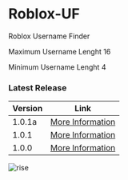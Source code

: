 # Roblox-UF
Roblox Username Finder 

Maximum Username Lenght 16

Minimum Username Lenght 4

### Latest Release

Version | Link
------------ | -------------
1.0.1a | [More Information](https://github.com/RisingCodes/Roblox-UF/releases/tag/1.0.1a "1.0.1a")
1.0.1 | [More Information](https://github.com/HellFire0x/Roblox-UF/releases/tag/1.0.1 "1.0.1")
1.0.0 | [More Information](https://github.com/HellFire0x/Roblox-UF/releases/tag/1.0.0 "1.0.0")

![rise](https://user-images.githubusercontent.com/70346064/97929353-93865200-1d43-11eb-8317-afd9b88cea49.png)

